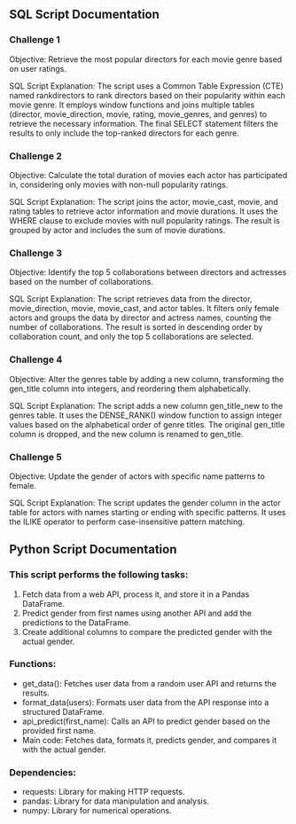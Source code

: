 ## SQL Script Documentation
### Challenge 1
Objective: Retrieve the most popular directors for each movie genre based on user ratings.

SQL Script Explanation:
The script uses a Common Table Expression (CTE) named rankdirectors to rank directors based on their popularity within each movie genre.
It employs window functions and joins multiple tables (director, movie_direction, movie, rating, movie_genres, and genres) to retrieve the necessary information.
The final SELECT statement filters the results to only include the top-ranked directors for each genre.

### Challenge 2
Objective: Calculate the total duration of movies each actor has participated in, considering only movies with non-null popularity ratings.

SQL Script Explanation:
The script joins the actor, movie_cast, movie, and rating tables to retrieve actor information and movie durations.
It uses the WHERE clause to exclude movies with null popularity ratings.
The result is grouped by actor and includes the sum of movie durations.

### Challenge 3
Objective: Identify the top 5 collaborations between directors and actresses based on the number of collaborations.

SQL Script Explanation:
The script retrieves data from the director, movie_direction, movie, movie_cast, and actor tables.
It filters only female actors and groups the data by director and actress names, counting the number of collaborations.
The result is sorted in descending order by collaboration count, and only the top 5 collaborations are selected.

### Challenge 4
Objective: Alter the genres table by adding a new column, transforming the gen_title column into integers, and reordering them alphabetically.

SQL Script Explanation:
The script adds a new column gen_title_new to the genres table.
It uses the DENSE_RANK() window function to assign integer values based on the alphabetical order of genre titles.
The original gen_title column is dropped, and the new column is renamed to gen_title.

### Challenge 5
Objective: Update the gender of actors with specific name patterns to female.

SQL Script Explanation:
The script updates the gender column in the actor table for actors with names starting or ending with specific patterns.
It uses the ILIKE operator to perform case-insensitive pattern matching.

## Python Script Documentation
### This script performs the following tasks:
1. Fetch data from a web API, process it, and store it in a Pandas DataFrame.
2. Predict gender from first names using another API and add the predictions to the DataFrame.
3. Create additional columns to compare the predicted gender with the actual gender.

### Functions:
- get_data(): Fetches user data from a random user API and returns the results.
- format_data(users): Formats user data from the API response into a structured DataFrame.
- api_predict(first_name): Calls an API to predict gender based on the provided first name.
- Main code: Fetches data, formats it, predicts gender, and compares it with the actual gender.

### Dependencies:
- requests: Library for making HTTP requests.
- pandas: Library for data manipulation and analysis.
- numpy: Library for numerical operations.




